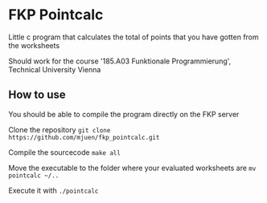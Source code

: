 # FKP Pointcalc 

Little c program that calculates the total of points that you have gotten from the worksheets

Should work for the course '185.A03 Funktionale Programmierung', Technical University Vienna

## How to use
You should be able to compile the program directly on the FKP server

Clone the repository
`git clone https://github.com/mjuen/fkp_pointcalc.git`

Compile the sourcecode
`make all` 

Move the executable to the folder where your evaluated worksheets are
`mv pointcalc ~/..`

Execute it with 
`./pointcalc` 
